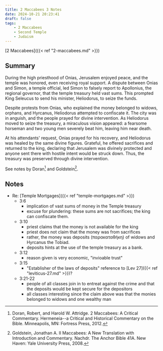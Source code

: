 ```yaml
---
title: 2 Maccabees 3 Notes
date: 2024-10-21 20:23:41
draft: false
tags:
    - 2 Maccabees
    - Second Temple
    - Judaism
---
```


[2 Maccabees]({{< ref "2-maccabees.md" >}})

## Summary
During the high priesthood of Onias, Jerusalem enjoyed peace, and the temple was honored, even receiving royal support. A dispute between Onias and Simon, a temple official, led Simon to falsely report to Apollonius, the regional governor, that the temple treasury held vast sums. This prompted King Seleucus to send his minister, Heliodorus, to seize the funds.

Despite protests from Onias, who explained the money belonged to widows, orphans, and Hyrcanus, Heliodorus attempted to confiscate it. The city was in anguish, and the people prayed for divine intervention. As Heliodorus moved to seize the treasury, a miraculous vision appeared: a fearsome horseman and two young men severely beat him, leaving him near death.

At his attendants' request, Onias prayed for his recovery, and Heliodorus was healed by the same divine figures. Grateful, he offered sacrifices and returned to the king, declaring that Jerusalem was divinely protected and anyone sent there with hostile intent would be struck down. Thus, the treasury was preserved through divine intervention.

See notes by Doran[^1] and Goldstein[^2].

## Notes

- Re: [Temple Mortgages]({{< ref "temple-mortgages.md" >}})
    - 3:6
        - implication of vast sums of money in the Temple treasury
        - excuse for plundering: these sums are not sacrifices; the king can confiscate them.
    - 3:10
        - priest claims that the money is not available for the king
        - priest does not claim that the money was from sacrifices
        - rather, the money was deposits (<span class="greek">παρακαταθήκη</span>) of widows and Hyrcanus the Tobiad.
        - deposits hints at the use of the temple treasury as a bank.
    - 3:12
        - reason given is very economic, "invioable trust"
    - 3:15
        - "Establisher of the laws of deposits" reference to [Lev 27]({{< ref "leviticus-27.md" >}})?
    - 3:21-22
        - people of all classes join in to entreat against the crime and that the deposits would be kept secure for the depositors
        - all classes interesting since the claim above was that the monies belonged to widows and one wealthy man


[^1]: Doran, Robert, and Harold W. Attridge. 2 Maccabees: A Critical Commentary. Hermeneia--a Critical and Historical Commentary on the Bible. Minneapolis, MN: Fortress Press, 2012.

[^2]: Goldstein, Jonathan A. II Maccabees: A New Translation with Introduction and Commentary. Nachdr. The Anchor Bible 41A. New Haven: Yale University Press, 2008.

